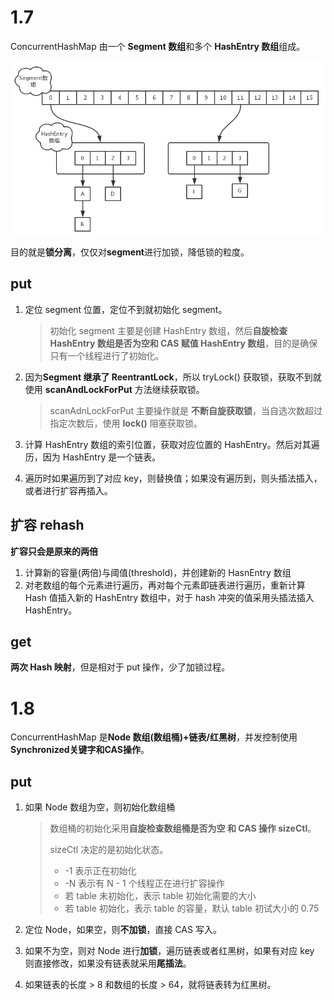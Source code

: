 # 1.7

ConcurrentHashMap 由一个 **Segment 数组**和多个 **HashEntry 数组**组成。

![img](..\img\format,png1)

目的就是**锁分离**，仅仅对**segment**进行加锁，降低锁的粒度。

## put

1. 定位 segment 位置，定位不到就初始化 segment。

   > 初始化 segment 主要是创建 HashEntry 数组，然后**自旋检查 HashEntry 数组是否为空和 CAS 赋值 HashEntry 数组**，目的是确保只有一个线程进行了初始化。

2. 因为**Segment 继承了 ReentrantLock**，所以 tryLock() 获取锁，获取不到就使用 **scanAndLockForPut** 方法继续获取锁。

   > scanAdnLockForPut 主要操作就是 **不断自旋获取锁**，当自选次数超过指定次数后，使用 **lock()** 阻塞获取锁。

3. 计算 HashEntry 数组的索引位置，获取对应位置的 HashEntry。然后对其遍历，因为 HashEntry 是一个链表。

4. 遍历时如果遍历到了对应 key，则替换值；如果没有遍历到，则头插法插入，或者进行扩容再插入。

## 扩容 rehash

**扩容只会是原来的两倍**

1. 计算新的容量(两倍)与阈值(threshold)，并创建新的 HasnEntry 数组
2. 对老数组的每个元素进行遍历，再对每个元素即链表进行遍历，重新计算 Hash 值插入新的 HashEntry 数组中，对于 hash 冲突的值采用头插法插入 HashEntry。

## get

**两次 Hash 映射**，但是相对于 put 操作，少了加锁过程。

# 1.8

ConcurrentHashMap 是**Node 数组(数组桶)+链表/红黑树**，并发控制使用**Synchronized关键字和CAS操作**。

## put

1. 如果 Node 数组为空，则初始化数组桶

   > 数组桶的初始化采用**自旋检查数组桶是否为空 和 CAS 操作 sizeCtl**。
   >
   > sizeCtl 决定的是初始化状态。
   >
   > - -1 表示正在初始化
   > - -N 表示有 N - 1 个线程正在进行扩容操作
   > - 若 table 未初始化，表示 table 初始化需要的大小
   > - 若 table 初始化，表示 table 的容量，默认 table 初试大小的 0.75

2. 定位 Node，如果空，则**不加锁**，直接 CAS 写入。

3. 如果不为空，则对 Node 进行**加锁**，遍历链表或者红黑树，如果有对应 key 则直接修改，如果没有链表就采用**尾插法**。

4. 如果链表的长度 > 8 和数组的长度 > 64，就将链表转为红黑树。